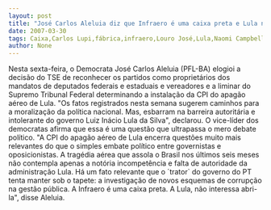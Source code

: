 ```yaml
---
layout: post
title: "José Carlos Aleluia diz que Infraero é uma caixa preta e Lula não quer abri-la"
date: 2007-03-30
tags: Caixa,Carlos Lupi,fábrica,infraero,Louro José,Lula,Naomi Campbell,Preta Gil
author: None
---
```


Nesta sexta-feira, o Democrata José Carlos Aleluia (PFL-BA) elogioi a decisão do TSE de reconhecer os partidos como proprietários dos mandatos de deputados federais e estaduais e vereadores e a liminar do Supremo Tribunal Federal determinando a instalação da CPI do apagão aéreo de Lula.
\"Os fatos registrados nesta semana sugerem caminhos para a moralização da política nacional. Mas, esbarram na barreira autoritária e intolerante do governo Luiz Inácio Lula da Silva\", declarou. 
O vice-líder dos democratas afirma que essa é uma questão que ultrapassa o mero debate político.
\"A CPI do apagão aéreo de Lula encerra questões muito mais relevantes do que o simples embate político entre governistas e oposicionistas. A tragédia aérea que assola o Brasil nos últimos seis meses não contempla apenas a notória incompetência
e falta de autoridade da administração Lula. Há um fato relevante que o ´trator` do governo do PT tenta manter sob o tapete: a investigação de novos esquemas de corrupção na gestão pública. A Infraero é uma caixa preta. A Lula, não interessa abri-la\", disse Aleluia. 